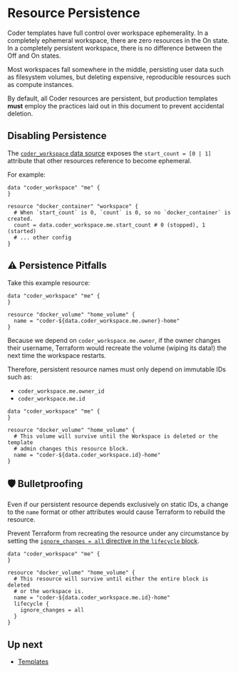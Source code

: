 # Resource Persistence

Coder templates have full control over workspace ephemerality. In a
completely ephemeral workspace, there are zero resources in the On state. In
a completely persistent workspace, there is no difference between the Off and
On states.

Most workspaces fall somewhere in the middle, persisting user data
such as filesystem volumes, but deleting expensive, reproducible resources
such as compute instances.

By default, all Coder resources are persistent, but
production templates **must** employ the practices laid out in this document
to prevent accidental deletion.

## Disabling Persistence

The [`coder_workspace` data source](https://registry.terraform.io/providers/coder/coder/latest/docs/data-sources/workspace) exposes the `start_count = [0 | 1]` attribute that other
resources reference to become ephemeral.

For example:

```hcl
data "coder_workspace" "me" {
}

resource "docker_container" "workspace" {
  # When `start_count` is 0, `count` is 0, so no `docker_container` is created.
  count = data.coder_workspace.me.start_count # 0 (stopped), 1 (started)
  # ... other config
}
```

## ⚠️ Persistence Pitfalls

Take this example resource:

```hcl
data "coder_workspace" "me" {
}

resource "docker_volume" "home_volume" {
  name = "coder-${data.coder_workspace.me.owner}-home"
}
```

Because we depend on `coder_workspace.me.owner`, if the owner changes their
username, Terraform would recreate the volume (wiping its data!) the next
time the workspace restarts.

Therefore, persistent resource names must only depend on immutable IDs such as:

- `coder_workspace.me.owner_id`
- `coder_workspace.me.id`

```hcl
data "coder_workspace" "me" {
}

resource "docker_volume" "home_volume" {
  # This volume will survive until the Workspace is deleted or the template
  # admin changes this resource block.
  name = "coder-${data.coder_workspace.id}-home"
}
```

## 🛡 Bulletproofing

Even if our persistent resource depends exclusively on static IDs, a change to
the `name` format or other attributes would cause Terraform to rebuild the resource.

Prevent Terraform from recreating the resource under any circumstance by setting the [`ignore_changes = all` directive in the `lifecycle` block](https://developer.hashicorp.com/terraform/language/meta-arguments/lifecycle#ignore_changes).

```hcl
data "coder_workspace" "me" {
}

resource "docker_volume" "home_volume" {
  # This resource will survive until either the entire block is deleted
  # or the workspace is.
  name = "coder-${data.coder_workspace.me.id}-home"
  lifecycle {
    ignore_changes = all
  }
}
```

## Up next

- [Templates](../templates.md)
